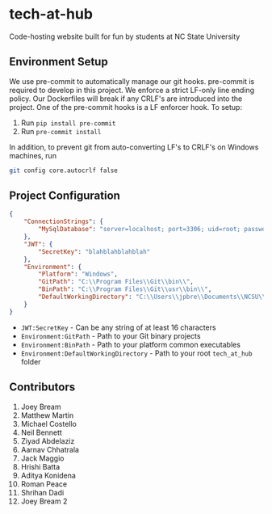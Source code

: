 # tech-at-hub

Code-hosting website built for fun by students at NC State University

## Environment Setup

We use pre-commit to automatically manage our git hooks. pre-commit is required to develop in this project. We enforce a strict LF-only line ending policy. Our Dockerfiles will break if any CRLF's are introduced into the project. One of the pre-commit hooks is a LF enforcer hook. To setup:

1. Run `pip install pre-commit`
2. Run `pre-commit install`

In addition, to prevent git from auto-converting LF's to CRLF's on Windows machines, run

```bash
git config core.autocrlf false
```

## Project Configuration

```json
{
    "ConnectionStrings": {
        "MySqlDatabase": "server=localhost; port=3306; uid=root; password=dbpass; database=tech-at-hub;"
    },
    "JWT": {
        "SecretKey": "blahblahblahblah"
    },
    "Environment": {
        "Platform": "Windows",
        "GitPath": "C:\\Program Files\\Git\\bin\\",
        "BinPath": "C:\\Program Files\\Git\\usr\\bin\\",
        "DefaultWorkingDirectory": "C:\\Users\\jpbre\\Documents\\NCSU\\tech-at-hub\\"
    }
}
```

- ```JWT:SecretKey``` - Can be any string of at least 16 characters
- ```Environment:GitPath``` - Path to your Git binary projects
- ```Environment:BinPath``` - Path to your platform common executables
- ```Environment:DefaultWorkingDirectory``` - Path to your root ```tech_at_hub``` folder

## Contributors

1. Joey Bream
2. Matthew Martin
3. Michael Costello
4. Neil Bennett
5. Ziyad Abdelaziz
6. Aarnav Chhatrala
7. Jack Maggio
8. Hrishi Batta
9. Aditya Konidena
10. Roman Peace
11. Shrihan Dadi
12. Joey Bream 2
